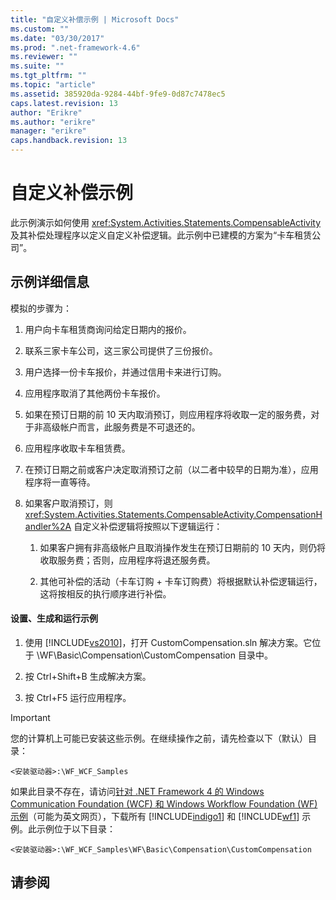 ```yaml
---
title: "自定义补偿示例 | Microsoft Docs"
ms.custom: ""
ms.date: "03/30/2017"
ms.prod: ".net-framework-4.6"
ms.reviewer: ""
ms.suite: ""
ms.tgt_pltfrm: ""
ms.topic: "article"
ms.assetid: 385920da-9284-44bf-9fe9-0d87c7478ec5
caps.latest.revision: 13
author: "Erikre"
ms.author: "erikre"
manager: "erikre"
caps.handback.revision: 13
---
```

# 自定义补偿示例
此示例演示如何使用 <xref:System.Activities.Statements.CompensableActivity> 及其补偿处理程序以定义自定义补偿逻辑。此示例中已建模的方案为“卡车租赁公司”。  
  
## 示例详细信息  
 模拟的步骤为：  
  
1.  用户向卡车租赁商询问给定日期内的报价。  
  
2.  联系三家卡车公司，这三家公司提供了三份报价。  
  
3.  用户选择一份卡车报价，并通过信用卡来进行订购。  
  
4.  应用程序取消了其他两份卡车报价。  
  
5.  如果在预订日期的前 10 天内取消预订，则应用程序将收取一定的服务费，对于非高级帐户而言，此服务费是不可退还的。  
  
6.  应用程序收取卡车租赁费。  
  
7.  在预订日期之前或客户决定取消预订之前（以二者中较早的日期为准），应用程序将一直等待。  
  
8.  如果客户取消预订，则 <xref:System.Activities.Statements.CompensableActivity.CompensationHandler%2A> 自定义补偿逻辑将按照以下逻辑运行：  
  
    1.  如果客户拥有非高级帐户且取消操作发生在预订日期前的 10 天内，则仍将收取服务费；否则，应用程序将退还服务费。  
  
    2.  其他可补偿的活动（卡车订购 \+ 卡车订购费）将根据默认补偿逻辑运行，这将按相反的执行顺序进行补偿。  
  
#### 设置、生成和运行示例  
  
1.  使用 [!INCLUDE[vs2010](../../../../includes/vs2010-md.md)]，打开 CustomCompensation.sln 解决方案。它位于 \\WF\\Basic\\Compensation\\CustomCompensation 目录中。  
  
2.  按 Ctrl\+Shift\+B 生成解决方案。  
  
3.  按 Ctrl\+F5 运行应用程序。  
  
> [!IMPORTANT]
>  您的计算机上可能已安装这些示例。在继续操作之前，请先检查以下（默认）目录：  
>   
>  `<安装驱动器>:\WF_WCF_Samples`  
>   
>  如果此目录不存在，请访问[针对 .NET Framework 4 的 Windows Communication Foundation \(WCF\) 和 Windows Workflow Foundation \(WF\) 示例](http://go.microsoft.com/fwlink/?LinkId=150780)（可能为英文网页），下载所有 [!INCLUDE[indigo1](../../../../includes/indigo1-md.md)] 和 [!INCLUDE[wf1](../../../../includes/wf1-md.md)] 示例。此示例位于以下目录：  
>   
>  `<安装驱动器>:\WF_WCF_Samples\WF\Basic\Compensation\CustomCompensation`  
  
## 请参阅
